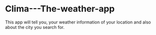 # Clima---The-weather-app
This app will tell you, your weather information of your location and also about the city you search for. 
